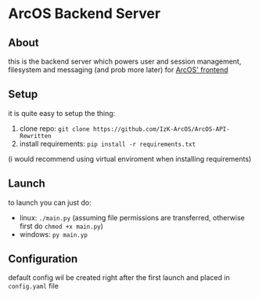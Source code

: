 # ArcOS Backend Server

## About

this is the backend server which powers user and session management,
filesystem and messaging (and prob more later) for [ArcOS' frontend](https://github.com/IzK-ArcOS/ArcOS-Frontend)

## Setup

it is quite easy to setup the thing:
1. clone repo: `git clone https://github.com/IzK-ArcOS/ArcOS-API-Rewritten`
2. install requirements: `pip install -r requirements.txt`

(i would recommend using virtual enviroment when installing requirements)

## Launch

to launch you can just do:
- linux: `./main.py` (assuming file permissions are transferred, otherwise
first do `chmod +x main.py`)
- windows: `py main.yp`

## Configuration

default config wil be created right after the first launch and placed in
`config.yaml` file
